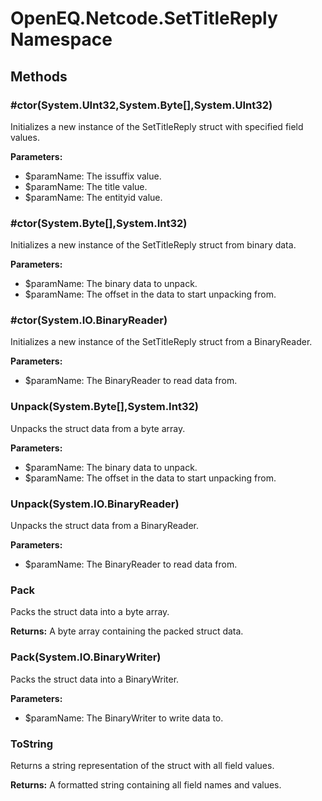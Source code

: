 ﻿# OpenEQ.Netcode.SetTitleReply Namespace

## Methods

### #ctor(System.UInt32,System.Byte[],System.UInt32)

Initializes a new instance of the SetTitleReply struct with specified field values.

**Parameters:**

- $paramName: The issuffix value.
- $paramName: The title value.
- $paramName: The entityid value.

### #ctor(System.Byte[],System.Int32)

Initializes a new instance of the SetTitleReply struct from binary data.

**Parameters:**

- $paramName: The binary data to unpack.
- $paramName: The offset in the data to start unpacking from.

### #ctor(System.IO.BinaryReader)

Initializes a new instance of the SetTitleReply struct from a BinaryReader.

**Parameters:**

- $paramName: The BinaryReader to read data from.

### Unpack(System.Byte[],System.Int32)

Unpacks the struct data from a byte array.

**Parameters:**

- $paramName: The binary data to unpack.
- $paramName: The offset in the data to start unpacking from.

### Unpack(System.IO.BinaryReader)

Unpacks the struct data from a BinaryReader.

**Parameters:**

- $paramName: The BinaryReader to read data from.

### Pack

Packs the struct data into a byte array.

**Returns:** A byte array containing the packed struct data.

### Pack(System.IO.BinaryWriter)

Packs the struct data into a BinaryWriter.

**Parameters:**

- $paramName: The BinaryWriter to write data to.

### ToString

Returns a string representation of the struct with all field values.

**Returns:** A formatted string containing all field names and values.


